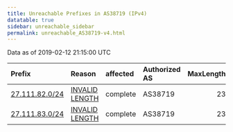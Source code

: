 ```yaml
---
title: Unreachable Prefixes in AS38719 (IPv4)
datatable: true
sidebar: unreachable_sidebar
permalink: unreachable_AS38719-v4.html
---
```


Data as of 2019-02-12 21:15:00 UTC


<div class="datatable-begin"></div>

| Prefix                                                 | Reason                                                                                                   | affected   | Authorized AS   |   MaxLength | Anchor                                       |   unreachable /24s |
|:-------------------------------------------------------|:---------------------------------------------------------------------------------------------------------|:-----------|:----------------|------------:|:---------------------------------------------|-------------------:|
| [27.111.82.0/24](https://stat.ripe.net/27.111.82.0/24) | [INVALID LENGTH](https://rpki-validator.ripe.net/announcement-preview?asn=AS38719&prefix=27.111.82.0/24) | complete   | AS38719         |          23 | [APNIC](unreachable_APNIC_RPKI_Root-v4.html) |                  1 |
| [27.111.83.0/24](https://stat.ripe.net/27.111.83.0/24) | [INVALID LENGTH](https://rpki-validator.ripe.net/announcement-preview?asn=AS38719&prefix=27.111.83.0/24) | complete   | AS38719         |          23 | [APNIC](unreachable_APNIC_RPKI_Root-v4.html) |                  1 |

<div class="datatable-end"></div>